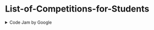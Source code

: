 # List-of-Competitions-for-Students



<details>
<summary>Code Jam by Google</summary>
<br>
Category/Type - <br>
Development<br>
<br>
Documentation - <br>
https://www.autodesk.com/products/3ds-max/overview?#3ds-max-intro<br>
<br>
Best Youtube creators - <br>
https://www.youtube.com/watch?v=T_KkXZVkQJw&list=PLMtzJAOD3B7YUSUMdi_beDcI0AMVRztqs<br>

<br>
Useful Websites - <br>
https://www.autodesk.eu/products/3ds-max/overview<br>

<br>
Dedicated Github page - <br>
https://github.com/topics/autodesk-3ds-max<br>

<br>


</details>
